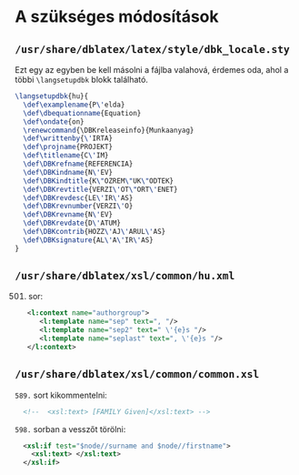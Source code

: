# A szükséges módosítások

## `/usr/share/dblatex/latex/style/dbk_locale.sty`

Ezt egy az egyben be kell másolni a fájlba valahová, érdemes oda, ahol a többi
`\langsetupdbk` blokk található.

```latex
\langsetupdbk{hu}{
  \def\examplename{P\'elda}
  \def\dbequationname{Equation}
  \def\ondate{on}
  \renewcommand{\DBKreleaseinfo}{Munkaanyag}
  \def\writtenby{\'IRTA}
  \def\projname{PROJEKT}
  \def\titlename{C\'IM}
  \def\DBKrefname{REFERENCIA}
  \def\DBKindname{N\'EV}
  \def\DBKindtitle{K\"OZREM\"UK\"ODTEK}
  \def\DBKrevtitle{VERZI\'OT\"ORT\'ENET}
  \def\DBKrevdesc{LE\'IR\'AS}
  \def\DBKrevnumber{VERZI\'O}
  \def\DBKrevname{N\'EV}
  \def\DBKrevdate{D\'ATUM}
  \def\DBKcontrib{HOZZ\'AJ\'ARUL\'AS}
  \def\DBKsignature{AL\'A\'IR\'AS}
}
```

## `/usr/share/dblatex/xsl/common/hu.xml`

501. sor:
```xml
   <l:context name="authorgroup">
      <l:template name="sep" text=", "/>
      <l:template name="sep2" text=" \'{e}s "/>
      <l:template name="seplast" text=", \'{e}s "/>
   </l:context>
```

## `/usr/share/dblatex/xsl/common/common.xsl`

`589.` sort kikommentelni:
```xml
  <!--  <xsl:text> [FAMILY Given]</xsl:text> -->
```

`598.` sorban a vesszőt törölni:

```xml
  <xsl:if test="$node//surname and $node//firstname">
    <xsl:text> </xsl:text>
  </xsl:if>
```
